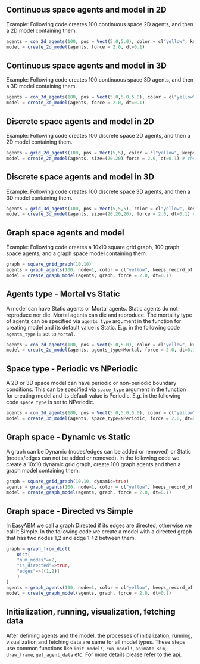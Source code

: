 ## Continuous space agents and model in 2D

Example: Following code creates 100 continuous space 2D agents, and then a 2D model containing them. 

```julia
agents = con_2d_agents(100, pos = Vect(5.0,5.0), color = cl"yellow", keeps_record_of = Set([:pos]))
model = create_2d_model(agents, force = 2.0, dt=0.1)
```

## Continuous space agents and model in 3D

Example: Following code creates 100 continuous space 3D agents, and then a 3D model containing them. 

```julia
agents = con_3d_agents(100, pos = Vect(5.0,5.0,5.0), color = cl"yellow", keeps_record_of = Set([:pos]))
model = create_3d_model(agents, force = 2.0, dt=0.1)
```

## Discrete space agents and model in 2D

Example: Following code creates 100 discrete space 2D agents, and then a 2D model containing them. 

```julia
agents = grid_2d_agents(100, pos = Vect(5,5), color = cl"yellow", keeps_record_of = Set([:pos]))
model = create_2d_model(agents, size=(20,20) force = 2.0, dt=0.1) # there will be a 20x20 grid of patches. By default a 2d model (discrete as well as continuous) has a 10x10 grid of patches.
```

## Discrete space agents and model in 3D

Example: Following code creates 100 discrete space 3D agents, and then a 3D model containing them. 

```julia
agents = grid_3d_agents(100, pos = Vect(5,5,5), color = cl"yellow", keeps_record_of = Set([:pos]))
model = create_3d_model(agents, size=(20,20,20), force = 2.0, dt=0.1) # there will be a 20x20x20 grid of patches. By default a 3d model (discrete as well as continuous) has a 10x10x10 grid of patches.
```

## Graph space agents and model

Example: Following code creates a 10x10 square grid graph, 100 graph space agents, and a graph space model containing them. 

```julia
graph = square_grid_graph(10,10)
agents = graph_agents(100, node=1, color = cl"yellow", keeps_record_of = Set([:node])) # agents live on graph nodes, so instead of :pos they have :node property
model = create_graph_model(agents, graph, force = 2.0, dt=0.1) 
```

## Agents type - Mortal vs Static

A model can have Static agents or Mortal agents. Static agents do not reproduce nor die. Mortal agents can die and reproduce. The mortality type of agents can be specified via `agents_type` argument in the function for creating model and its default value is Static. E.g. in the following code `agents_type` is set to `Mortal`.

```julia
agents = con_2d_agents(100, pos = Vect(5.0,5.0), color = cl"yellow", keeps_record_of = Set([:pos]))
model = create_2d_model(agents, agents_type=Mortal, force = 2.0, dt=0.1) 
```

## Space type - Periodic vs NPeriodic

A 2D or 3D space model can have periodic or non-periodic boundary conditions. This can be specified via `space_type` argument in the function for creating model and its default value is Periodic. E.g. in the following code `space_type` is set to NPeriodic. 

```julia
agents = con_3d_agents(100, pos = Vect(5.0,5.0,5.0), color = cl"yellow", keeps_record_of = Set([:pos]))
model = create_3d_model(agents, space_type=NPeriodic, force = 2.0, dt=0.1) 
```

## Graph space - Dynamic vs Static

A graph can be Dynamic (nodes/edges can be added or removed) or Static (nodes/edges can not be added or removed). In the following code we create a 10x10 dynamic grid graph, create 100 graph agents and then a graph model containing them. 

```julia
graph = square_grid_graph(10,10, dynamic=true)
agents = graph_agents(100, node=1, color = cl"yellow", keeps_record_of = Set([:node])) # agents live on graph nodes, so instead of :pos they have :node property
model = create_graph_model(agents, graph, force = 2.0, dt=0.1) 
```

## Graph space - Directed vs Simple

In EasyABM we call a graph Directed if its edges are directed, otherwise we call it Simple. In the following code we create a model with a directed graph that has two nodes 1,2 and edge 1->2 between them.

```julia
graph = graph_from_dict(
    Dict(
    "num_nodes"=>2,
    "is_directed"=>true,
    "edges"=>[(1,2)]
    )
)
agents = graph_agents(100, node=1, color = cl"yellow", keeps_record_of = Set([:node])) # agents live on graph nodes, so instead of :pos they have :node property
model = create_graph_model(agents, graph, force = 2.0, dt=0.1) 
```

## Initialization, running, visualization, fetching data
After defining agents and the model, the processes of initialization, running, visualization and fetching data are same for all model types. These steps use common functions like `init_model!`, `run_model!`, `animate_sim`, `draw_frame`, `get_agent_data` etc. For more details please refer to the [api](api.md).  

